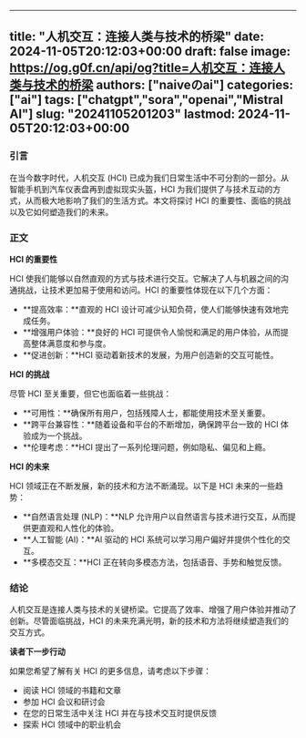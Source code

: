 
---
title: "人机交互：连接人类与技术的桥梁"
date: 2024-11-05T20:12:03+00:00
draft: false
image: https://og.g0f.cn/api/og?title=人机交互：连接人类与技术的桥梁
authors: ["naiveのai"]
categories: ["ai"]
tags: ["chatgpt","sora","openai","Mistral AI"]
slug: "20241105201203"
lastmod: 2024-11-05T20:12:03+00:00
---
### 引言

在当今数字时代，人机交互 (HCI) 已成为我们日常生活中不可分割的一部分。从智能手机到汽车仪表盘再到虚拟现实头盔，HCI 为我们提供了与技术互动的方式，从而极大地影响了我们的生活方式。本文将探讨 HCI 的重要性、面临的挑战以及它如何塑造我们的未来。

### 正文

**HCI 的重要性**

HCI 使我们能够以自然直观的方式与技术进行交互。它解决了人与机器之间的沟通挑战，让技术更加易于使用和访问。HCI 的重要性体现在以下几个方面：

- **提高效率：**直观的 HCI 设计可减少认知负荷，使人们能够快速有效地完成任务。
- **增强用户体验：**良好的 HCI 可提供令人愉悦和满足的用户体验，从而提高整体满意度和参与度。
- **促进创新：**HCI 驱动着新技术的发展，为用户创造新的交互可能性。

**HCI 的挑战**

尽管 HCI 至关重要，但它也面临着一些挑战：

- **可用性：**确保所有用户，包括残障人士，都能使用技术至关重要。
- **跨平台兼容性：**随着设备和平台的不断增加，确保跨平台一致的 HCI 体验成为一个挑战。
- **伦理考虑：**HCI 提出了一系列伦理问题，例如隐私、偏见和上瘾。

**HCI 的未来**

HCI 领域正在不断发展，新的技术和方法不断涌现。以下是 HCI 未来的一些趋势：

- **自然语言处理 (NLP)：**NLP 允许用户以自然语言与技术进行交互，从而提供更直观和人性化的体验。
- **人工智能 (AI)：**AI 驱动的 HCI 系统可以学习用户偏好并提供个性化的交互。
- **多模态交互：**HCI 正在转向多模态方法，包括语音、手势和触觉反馈。

### 结论

人机交互是连接人类与技术的关键桥梁。它提高了效率、增强了用户体验并推动了创新。尽管面临挑战，HCI 的未来充满光明，新的技术和方法将继续塑造我们的交互方式。

**读者下一步行动**

如果您希望了解有关 HCI 的更多信息，请考虑以下步骤：

- 阅读 HCI 领域的书籍和文章
- 参加 HCI 会议和研讨会
- 在您的日常生活中关注 HCI 并在与技术交互时提供反馈
- 探索 HCI 领域中的职业机会